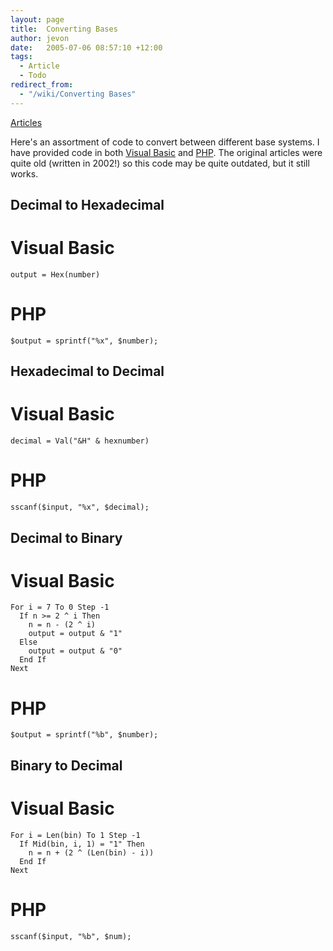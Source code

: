```yaml
---
layout: page
title:  Converting Bases
author: jevon
date:   2005-07-06 08:57:10 +12:00
tags:
  - Article
  - Todo
redirect_from:
  - "/wiki/Converting Bases"
---
```


[Articles](Articles.md)

Here's an assortment of code to convert between different base systems. I have provided code in both [Visual Basic](Visual_Basic.md) and [PHP](PHP.md). The original articles were quite old (written in 2002!) so this code may be quite outdated, but it still works.

## Decimal to Hexadecimal
# Visual Basic
`output = Hex(number)`

# PHP
`$output = sprintf("%x", $number);`

## Hexadecimal to Decimal
# Visual Basic
`decimal = Val("&H" & hexnumber)`

# PHP
`sscanf($input, "%x", $decimal);`

## Decimal to Binary
# Visual Basic
```
For i = 7 To 0 Step -1
  If n >= 2 ^ i Then
    n = n - (2 ^ i)
    output = output & "1"
  Else
    output = output & "0"
  End If
Next
```

# PHP
`$output = sprintf("%b", $number);`

## Binary to Decimal
# Visual Basic
```
For i = Len(bin) To 1 Step -1
  If Mid(bin, i, 1) = "1" Then
    n = n + (2 ^ (Len(bin) - i))
  End If
Next
```

# PHP
`sscanf($input, "%b", $num);`
